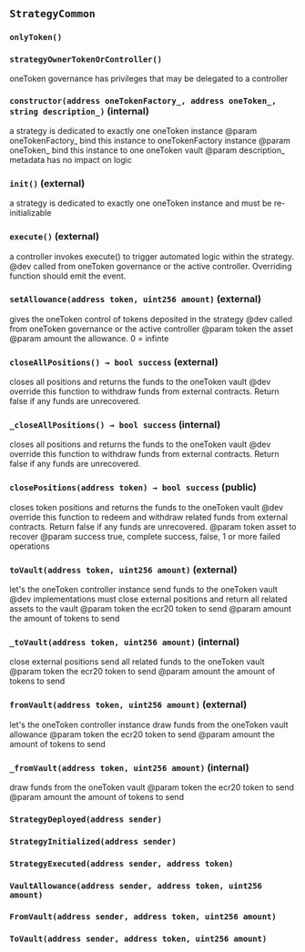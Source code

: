 ## `StrategyCommon`





### `onlyToken()`





### `strategyOwnerTokenOrController()`



oneToken governance has privileges that may be delegated to a controller


### `constructor(address oneTokenFactory_, address oneToken_, string description_)` (internal)

a strategy is dedicated to exactly one oneToken instance
     @param oneTokenFactory_ bind this instance to oneTokenFactory instance
     @param oneToken_ bind this instance to one oneToken vault
     @param description_ metadata has no impact on logic



### `init()` (external)

a strategy is dedicated to exactly one oneToken instance and must be re-initializable



### `execute()` (external)

a controller invokes execute() to trigger automated logic within the strategy.
     @dev called from oneToken governance or the active controller. Overriding function should emit the event.



### `setAllowance(address token, uint256 amount)` (external)

gives the oneToken control of tokens deposited in the strategy
     @dev called from oneToken governance or the active controller
     @param token the asset
     @param amount the allowance. 0 = infinte



### `closeAllPositions() → bool success` (external)

closes all positions and returns the funds to the oneToken vault
     @dev override this function to withdraw funds from external contracts. Return false if any funds are unrecovered.



### `_closeAllPositions() → bool success` (internal)

closes all positions and returns the funds to the oneToken vault
     @dev override this function to withdraw funds from external contracts. Return false if any funds are unrecovered.



### `closePositions(address token) → bool success` (public)

closes token positions and returns the funds to the oneToken vault
     @dev override this function to redeem and withdraw related funds from external contracts. Return false if any funds are unrecovered. 
     @param token asset to recover
     @param success true, complete success, false, 1 or more failed operations



### `toVault(address token, uint256 amount)` (external)

let's the oneToken controller instance send funds to the oneToken vault
     @dev implementations must close external positions and return all related assets to the vault
     @param token the ecr20 token to send
     @param amount the amount of tokens to send



### `_toVault(address token, uint256 amount)` (internal)

close external positions send all related funds to the oneToken vault
     @param token the ecr20 token to send
     @param amount the amount of tokens to send



### `fromVault(address token, uint256 amount)` (external)

let's the oneToken controller instance draw funds from the oneToken vault allowance
     @param token the ecr20 token to send
     @param amount the amount of tokens to send



### `_fromVault(address token, uint256 amount)` (internal)

draw funds from the oneToken vault
     @param token the ecr20 token to send
     @param amount the amount of tokens to send




### `StrategyDeployed(address sender)`





### `StrategyInitialized(address sender)`





### `StrategyExecuted(address sender, address token)`





### `VaultAllowance(address sender, address token, uint256 amount)`





### `FromVault(address sender, address token, uint256 amount)`





### `ToVault(address sender, address token, uint256 amount)`





